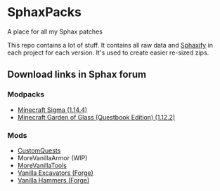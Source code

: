 # SphaxPacks
A place for all my Sphax patches

This repo contains a lot of stuff. It contains all raw data and [Sphaxify](https://bdcraft.net/community/viewtopic.php?t=5230) in each project for each version. It's used to create easier re-sized zips.

## Download links in Sphax forum
### Modpacks
- [Minecraft Sigma (1.14.4)](https://bdcraft.net/community/releases-for-packs-f10/sigma-t7573.html)
- [Minecraft Garden of Glass (Questbook Edition) (1.12.2)](https://bdcraft.net/community/releases-for-packs-f10/garden-glass-questbook-edition-t6457.html)

### Mods
- [CustomQuests](https://bdcraft.net/community/releases-for-mods-f9/customquests-t7578.html)
- MoreVanillaArmor (WIP)
- [MoreVanillaTools](https://bdcraft.net/community/releases-for-mods-f9/morevanillatools-t7595.html)
- [Vanilla Excavators (Forge)](https://bdcraft.net/community/releases-for-mods-f9/vanilla-excavators-t7605.html)
- [Vanilla Hammers (Forge)](https://bdcraft.net/community/releases-for-mods-f9/vanilla-hammers-t7597.html)
